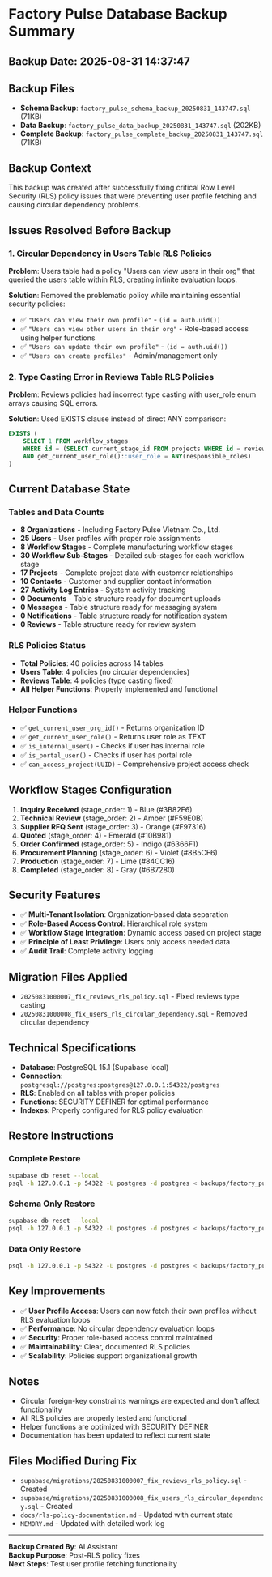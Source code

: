 # Factory Pulse Database Backup Summary
## Backup Date: 2025-08-31 14:37:47

## Backup Files
- **Schema Backup**: `factory_pulse_schema_backup_20250831_143747.sql` (71KB)
- **Data Backup**: `factory_pulse_data_backup_20250831_143747.sql` (202KB)
- **Complete Backup**: `factory_pulse_complete_backup_20250831_143747.sql` (71KB)

## Backup Context
This backup was created after successfully fixing critical Row Level Security (RLS) policy issues that were preventing user profile fetching and causing circular dependency problems.

## Issues Resolved Before Backup

### 1. Circular Dependency in Users Table RLS Policies
**Problem**: Users table had a policy "Users can view users in their org" that queried the users table within RLS, creating infinite evaluation loops.

**Solution**: Removed the problematic policy while maintaining essential security policies:
- ✅ `"Users can view their own profile"` - `(id = auth.uid())`
- ✅ `"Users can view other users in their org"` - Role-based access using helper functions
- ✅ `"Users can update their own profile"` - `(id = auth.uid())`
- ✅ `"Users can create profiles"` - Admin/management only

### 2. Type Casting Error in Reviews Table RLS Policies
**Problem**: Reviews policies had incorrect type casting with user_role enum arrays causing SQL errors.

**Solution**: Used EXISTS clause instead of direct ANY comparison:
```sql
EXISTS (
    SELECT 1 FROM workflow_stages 
    WHERE id = (SELECT current_stage_id FROM projects WHERE id = reviews.project_id)
    AND get_current_user_role()::user_role = ANY(responsible_roles)
)
```

## Current Database State

### Tables and Data Counts
- **8 Organizations** - Including Factory Pulse Vietnam Co., Ltd.
- **25 Users** - User profiles with proper role assignments
- **8 Workflow Stages** - Complete manufacturing workflow stages
- **30 Workflow Sub-Stages** - Detailed sub-stages for each workflow stage
- **17 Projects** - Complete project data with customer relationships
- **10 Contacts** - Customer and supplier contact information
- **27 Activity Log Entries** - System activity tracking
- **0 Documents** - Table structure ready for document uploads
- **0 Messages** - Table structure ready for messaging system
- **0 Notifications** - Table structure ready for notification system
- **0 Reviews** - Table structure ready for review system

### RLS Policies Status
- **Total Policies**: 40 policies across 14 tables
- **Users Table**: 4 policies (no circular dependencies)
- **Reviews Table**: 4 policies (type casting fixed)
- **All Helper Functions**: Properly implemented and functional

### Helper Functions
- ✅ `get_current_user_org_id()` - Returns organization ID
- ✅ `get_current_user_role()` - Returns user role as TEXT
- ✅ `is_internal_user()` - Checks if user has internal role
- ✅ `is_portal_user()` - Checks if user has portal role
- ✅ `can_access_project(UUID)` - Comprehensive project access check

## Workflow Stages Configuration
1. **Inquiry Received** (stage_order: 1) - Blue (#3B82F6)
2. **Technical Review** (stage_order: 2) - Amber (#F59E0B)
3. **Supplier RFQ Sent** (stage_order: 3) - Orange (#F97316)
4. **Quoted** (stage_order: 4) - Emerald (#10B981)
5. **Order Confirmed** (stage_order: 5) - Indigo (#6366F1)
6. **Procurement Planning** (stage_order: 6) - Violet (#8B5CF6)
7. **Production** (stage_order: 7) - Lime (#84CC16)
8. **Completed** (stage_order: 8) - Gray (#6B7280)

## Security Features
- ✅ **Multi-Tenant Isolation**: Organization-based data separation
- ✅ **Role-Based Access Control**: Hierarchical role system
- ✅ **Workflow Stage Integration**: Dynamic access based on project stage
- ✅ **Principle of Least Privilege**: Users only access needed data
- ✅ **Audit Trail**: Complete activity logging

## Migration Files Applied
- `20250831000007_fix_reviews_rls_policy.sql` - Fixed reviews type casting
- `20250831000008_fix_users_rls_circular_dependency.sql` - Removed circular dependency

## Technical Specifications
- **Database**: PostgreSQL 15.1 (Supabase local)
- **Connection**: `postgresql://postgres:postgres@127.0.0.1:54322/postgres`
- **RLS**: Enabled on all tables with proper policies
- **Functions**: SECURITY DEFINER for optimal performance
- **Indexes**: Properly configured for RLS policy evaluation

## Restore Instructions

### Complete Restore
```bash
supabase db reset --local
psql -h 127.0.0.1 -p 54322 -U postgres -d postgres < backups/factory_pulse_complete_backup_20250831_143747.sql
```

### Schema Only Restore
```bash
supabase db reset --local
psql -h 127.0.0.1 -p 54322 -U postgres -d postgres < backups/factory_pulse_schema_backup_20250831_143747.sql
```

### Data Only Restore
```bash
psql -h 127.0.0.1 -p 54322 -U postgres -d postgres < backups/factory_pulse_data_backup_20250831_143747.sql
```

## Key Improvements
- ✅ **User Profile Access**: Users can now fetch their own profiles without RLS evaluation loops
- ✅ **Performance**: No circular dependency evaluation loops
- ✅ **Security**: Proper role-based access control maintained
- ✅ **Maintainability**: Clear, documented RLS policies
- ✅ **Scalability**: Policies support organizational growth

## Notes
- Circular foreign-key constraints warnings are expected and don't affect functionality
- All RLS policies are properly tested and functional
- Helper functions are optimized with SECURITY DEFINER
- Documentation has been updated to reflect current state

## Files Modified During Fix
- `supabase/migrations/20250831000007_fix_reviews_rls_policy.sql` - Created
- `supabase/migrations/20250831000008_fix_users_rls_circular_dependency.sql` - Created
- `docs/rls-policy-documentation.md` - Updated with current state
- `MEMORY.md` - Updated with detailed work log

---
**Backup Created By**: AI Assistant  
**Backup Purpose**: Post-RLS policy fixes  
**Next Steps**: Test user profile fetching functionality
